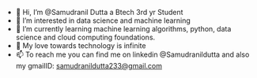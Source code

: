 - 👋 Hi, I’m @Samudranil Dutta a Btech 3rd yr Student
- 👀 I’m interested in data science and machine learning
- 🌱 I’m currently learning machine learning algorithms, python, data science and cloud computing foundations.
- 💞 My love towards technology is infinite
- 📫 To reach me you can find me on linkedin @Samudranildutta and also my gmailID: samudranildutta233@gmail.com

<!---

